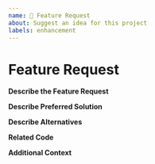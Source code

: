 ```yaml
---
name: 🚀 Feature Request
about: Suggest an idea for this project
labels: enhancement
---
```


<!-- Please make sure you are posting a feature request related to Gridcoin. --> 

<!-- For general questions about Gridcoin or wallet recovery please use one of the various communities:
* Gridcoin on reddit https://www.reddit.com/r/gridcoin/
* Discord https://discord.gg/jf9XX4a -->

# Feature Request

**Describe the Feature Request**
<!-- A clear and concise description of what the feature request is. Please include if your feature request is related to a problem. -->

**Describe Preferred Solution**
<!-- A clear and concise description of what you want to happen. -->

**Describe Alternatives**
<!-- A clear and concise description of any alternative solutions or features you have considered. -->

**Related Code**
<!-- If you are able to illustrate the feature request with an example, please provide a sample via [GitHub](https://github.com) or an online code collaborator. -->

**Additional Context**
<!-- List any other information that is relevant to your feature request. Related issues, suggestions on how to add, use case, Stack Overflow links, forum links, screenshots, OS if applicable, etc. -->
